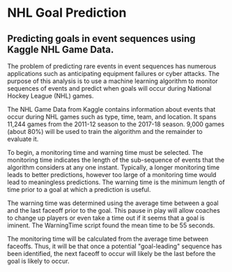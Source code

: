 # NHL Goal Prediction

## Predicting goals in event sequences using Kaggle NHL Game Data.

 The problem of predicting rare events in event sequences has numerous applications such as anticipating equipment failures or cyber attacks. The purpose of this analysis is to use a machine learning algorithm to monitor sequences of events and predict when goals will occur during National Hockey League (NHL) games.

 The NHL Game Data from Kaggle contains information about events that occur during NHL games such as type, time, team, and location. It spans 11,244 games from the 2011-12 season to the 2017-18 season. 9,000 games (about 80%) will be used to train the algorithm and the remainder to evaluate it. 

 To begin, a monitoring time and warning time must be selected. The monitoring time indicates the length of the sub-sequence of events that the algorithm considers at any one instant. Typically, a longer monitoring time leads to better predictions, however too large of a monitoring time would lead to meaningless predictions. The warning time is the minimum length of time prior to a goal at which a prediction is useful.

 The warning time was determined using the average time between a goal and the last faceoff prior to the goal. This pause in play will allow coaches to change up players or even take a time out if it seems that a goal is iminent. The WarningTime script found the mean time to be 55 seconds.

 The monitoring time will be calculated from the average time between faceoffs. Thus, it will be that once a potential "goal-leading" sequence has been identified, the next faceoff to occur will likely be the last before the goal is likely to occur.